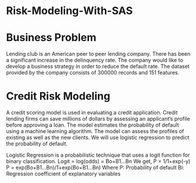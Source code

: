 # Risk-Modeling-With-SAS

# Business Problem

Lending club is an American peer to peer lending company. There has been a significant increase in the delinquency rate. The company would like to develop a business strategy 
in order to reduce the default rate. The dataset provided by the company consists of 300000 records and 151 features.  

# Credit Risk Modeling 

A credit scoring model is used in evaluating a credit application. Credit lending firms can save millions of dollars by assessing an applicant’s profile before approving a loan. The model estimates the probability of default using a machine learning algorithm. The model can assess the profiles of existing as well as the new clients. We will use logistic regression to predict the probability of default.

Logistic Regression is a probabilistic technique that uses a logit function for binary classification.
Logit = log(odds) = Bo+B1…Bn
             We get, P = 1/1+exp(-y)
             P = exp(Bo+B1…Bn)/1+exp(Bo+B1…Bn) 
Where P: Probability of default
             Bi: Regression coefficient of explanatory variables
